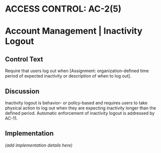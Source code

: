 # ACCESS CONTROL: AC-2(5)
# Account Management | Inactivity Logout

## Control Text

Require that users log out when [Assignment: organization-defined time period of expected inactivity or description of when to log out].

## Discussion

Inactivity logout is behavior- or policy-based and requires users to take physical action to log out when they are expecting inactivity longer than the defined period. Automatic enforcement of inactivity logout is addressed by AC-11.

## Implementation

_(add implementation details here)_